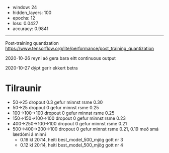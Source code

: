 * window: 24
* hidden_layers: 100
* epochs: 12
* loss: 0.0427
* accuracy: 0.9841

---



Post-training quantization
https://www.tensorflow.org/lite/performance/post_training_quantization


2020-10-26
reyni að gera bara eitt continuous output

2020-10-27
dýpt gerir ekkert betra


# Tilraunir

* 50->25 dropout 0.3 gefur minnst rsme 0.30
* 50->25 dropout 0 gefur minnst rsme 0.25
* 100->100->100 dropout 0 gefur minnst rsme 0.25
* 150->150->100->100 dropout 0 gefur minnst rsme 0.23
* 400->250->100->100 dropout 0 gefur minnst rsme 0.21
* 500->400->200->100 dropout 0 gefur minnst rsme 0.21, 0.19 með smá lærdómi á minni
  * 0.16 kl 20:14, heiti best_model_500_mjög gott nr 3
  * 0.12 kl 20:14, heiti best_model_500_mjög gott nr 4
